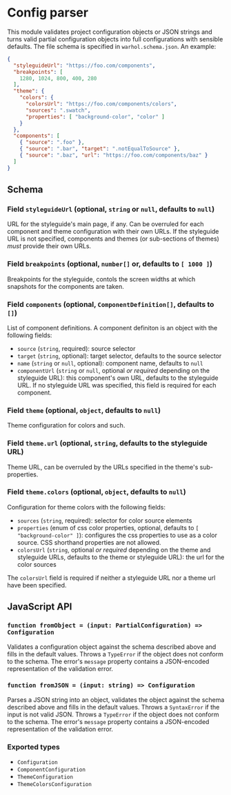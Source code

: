 # Config parser

This module validates project configuration objects or JSON strings and turns
valid partial configuration objects into full configurations with sensible
defaults. The file schema is specified in `warhol.schema.json`. An example:

```json
{
  "styleguideUrl": "https://foo.com/components",
  "breakpoints": [
    1280, 1024, 800, 400, 280
  ],
  "theme": {
    "colors": {
      "colorsUrl": "https://foo.com/components/colors",
      "sources": ".swatch",
      "properties": [ "background-color", "color" ]
    }
  },
  "components": [
    { "source": ".foo" },
    { "source": ".bar", "target": ".notEqualToSource" },
    { "source": ".baz", "url": "https://foo.com/components/baz" }
  ]
}
```

## Schema

### Field `styleguideUrl` (optional, `string` or `null`, defaults to `null`)

URL for the styleguide's main page, if any. Can be overruled for each component
and theme configuration with their own URLs. If the styleguide URL is not
specified, components and themes (or sub-sections of themes) *must* provide
their own URLs.

### Field `breakpoints` (optional, `number[]` or, defaults to `[ 1000 ]`)

Breakpoints for the styleguide, contols the screen widths at which snapshots
for the components are taken.

### Field `components` (optional, `ComponentDefinition[]`, defaults to `[]`)

List of component definitions. A component definiton is an object with the
following fields:

  * `source` (`string`, required): source selector
  * `target` (`string`, optional): target selector, defaults to the source selector
  * `name` (`string` or `null`, optional): component name, defaults to `null`
  * `componentUrl` (`string` or `null`, optional *or required* depending on the styleguide URL): this component's own URL, defaults to the styleguide URL. If no styleguide URL was specified, this field is required for each component.

### Field `theme` (optional, `object`, defaults to `null`)

Theme configuration for colors and such.

### Field `theme.url` (optional, `string`, defaults to the styleguide URL)

Theme URL, can be overruled by the URLs specified in the theme's sub-properties.

### Field `theme.colors` (optional, `object`, defaults to `null`)

Configuration for theme colors with the following fields:

  * `sources` (`string`, required): selector for color source elements
  * `properties` (enum of css color properties, optional, defaults to `[ "background-color" ]`): configures the css properties to use as a color source. CSS shorthand properties are not allowed.
  * `colorsUrl` (`string`, optional *or required* depending on the theme and styleguide URLs, defaults to the theme or styleguide URL): the url for the color sources

The `colorsUrl` field is required if neither a styleguide URL nor a theme url have been specified.

## JavaScript API

### `function fromObject = (input: PartialConfiguration) => Configuration`

Validates a configuration object against the schema described above and fills in
the default values. Throws a `TypeError` if the object does not conform to the
schema. The error's `message` property contains a JSON-encoded representation
of the validation error.

### `function fromJSON = (input: string) => Configuration`

Parses a JSON string into an object, validates the object against the schema
described above and fills in the default values. Throws a `SyntaxError` if the
input is not valid JSON. Throws a `TypeError` if the object does not conform to
the schema. The error's `message` property contains a JSON-encoded
representation of the validation error.

### Exported types

* `Configuration`
* `ComponentConfiguration`
* `ThemeConfiguration`
* `ThemeColorsConfiguration`
